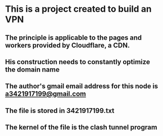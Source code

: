 # This is a project created to build an VPN
## The principle is applicable to the pages and workers provided by Cloudflare, a CDN.
## His construction needs to constantly optimize the domain name
## The author's gmail email address for this node is a3421917199@gmail.com
## The file is stored in 3421917199.txt
## The kernel of the file is the clash tunnel program
